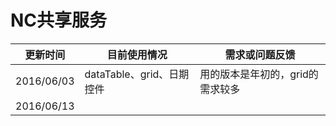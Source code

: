 # NC共享服务

| 更新时间  | 目前使用情况 | 需求或问题反馈 |
| --- | --- | --- |
| 2016/06/03  | dataTable、grid、日期控件 | 用的版本是年初的，grid的需求较多  |
| 2016/06/13 |  |  |
